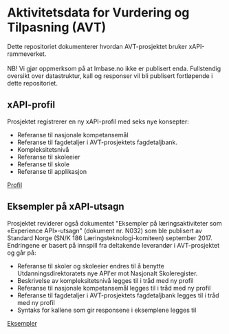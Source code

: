 # Aktivitetsdata for Vurdering og Tilpasning (AVT)
Dette repositoriet dokumenterer hvordan AVT-prosjektet bruker xAPI-rammeverket. </br></br>NB! Vi gjør oppmerksom på at lmbase.no ikke er publisert enda. Fullstendig oversikt over datastruktur, kall og responser vil bli publisert fortløpende i dette repositoriet.
## xAPI-profil
Prosjektet registrerer en ny xAPI-profil med seks nye konsepter:
- Referanse til nasjonale kompetansemål
- Referanse til fagdetaljer i AVT-prosjektets fagdetaljbank.
- Kompleksitetsnivå
- Referanse til skoleeier
- Referanse til skole
- Referanse til applikasjon

[Profil](avt.jsonld)

## Eksempler på xAPI-utsagn
Prosjektet reviderer også dokumentet "Eksempler på læringsaktiviteter som «Experience API»-utsagn" (dokument nr. N032) som ble publisert av Standard Norge (SN/K 186 Læringsteknologi-komiteen) september 2017. Endringene er basert på innspill fra deltakende leverandør i AVT-prosjektet og går på:
- Referanse til skoler og skoleeier endres til å benytte Utdanningsdirektoratets nye API'er mot Nasjonalt Skoleregister.
- Beskrivelse av kompleksitetsnivå legges til i tråd med ny profil
- Referanse til nasjonale kompetansemål legges til i tråd med ny profil
- Referanse til fagdetaljer i AVT-prosjektets fagdetaljbank legges til i tråd med ny profil
- Syntaks for kallene som gir responsene i eksemplene legges til

[Eksempler](eksempler.md)
